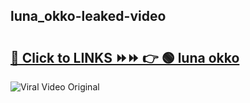 
 ## luna_okko-leaked-video 

# <h2><a href="https://clipsfans.com/luna_okko&ref=git">🔗 Click to LINKS ⏩⏩ 👉 🟢 luna okko </a></h2>

<a href="https://clipsfans.com/luna_okko&ref=git" rel="nofollow" data-target="animated-image.originalLink"><img src="https://i.ibb.co.com/xMMVF88/686577567.gif" alt="Viral Video Original" style="max-width: 100%; display: inline-block;" data-target="animated-image.originalImage"></a>
